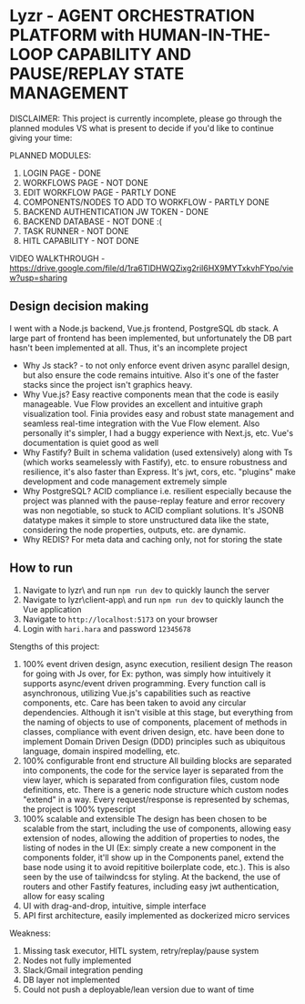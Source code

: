 # Lyzr - AGENT ORCHESTRATION PLATFORM with HUMAN-IN-THE-LOOP CAPABILITY AND PAUSE/REPLAY STATE MANAGEMENT

DISCLAIMER: This project is currently incomplete, please go through the planned modules VS what is present to decide if you'd like to continue giving your time:


PLANNED MODULES:
1. LOGIN PAGE - DONE
2. WORKFLOWS PAGE - NOT DONE
3. EDIT WORKFLOW PAGE - PARTLY DONE
4. COMPONENTS/NODES TO ADD TO WORKFLOW - PARTLY DONE
5. BACKEND AUTHENTICATION JW TOKEN - DONE
6. BACKEND DATABASE - NOT DONE :(
7. TASK RUNNER - NOT DONE
8. HITL CAPABILITY - NOT DONE

VIDEO WALKTHROUGH - https://drive.google.com/file/d/1ra6TlDHWQZixg2ril6HX9MYTxkvhFYpo/view?usp=sharing


## Design decision making

I went with a Node.js backend, Vue.js frontend, PostgreSQL db stack. A large part of frontend has been implemented, but unfortunately the DB part hasn't been implemented at all. Thus, it's an incomplete project

- Why Js stack? - to not only enforce event driven async parallel design, but also ensure the code remains intuitive. Also it's one of the faster stacks since the project isn't graphics heavy.
- Why Vue.js? Easy reactive components mean that the code is easily manageable. Vue Flow provides an excellent and intuitive graph visualization tool. Finia provides easy and robust state management and seamless real-time integration with the Vue Flow element. Also personally it's simpler, I had a buggy experience with Next.js, etc. Vue's documentation is quiet good as well
- Why Fastify? Built in schema validation (used extensively) along with Ts (which works seamelessly with Fastify), etc. to ensure robustness and resilience, it's also faster than Express. It's jwt, cors, etc. "plugins" make development and code management extremely simple
- Why PostgreSQL? ACID compliance i.e. resilient especially because the project was planned with the pause-replay feature and error recovery was non negotiable, so stuck to ACID compliant solutions. It's JSONB datatype makes it simple to store unstructured data like the state, considering the node properties, outputs, etc. are dynamic.
- Why REDIS? For meta data and caching only, not for storing the state


## How to run

1. Navigate to lyzr\ and run `npm run dev` to quickly launch the server
2. Navigate to lyzr\client-app\ and run `npm run dev` to quickly launch the Vue application
3. Navigate to `http://localhost:5173` on your browser
4. Login with `hari.hara` and password `12345678`

Stengths of this project:
1. 100% event driven design, async execution, resilient design
     The reason for going with Js over, for Ex: python, was simply how intuitively it supports async/event driven programming. Every function call is asynchronous, utilizing Vue.js's capabilities such as reactive components, etc. Care has been taken to avoid any circular dependencies. Although it isn't visible at this stage, but everything from the naming of objects to use of components, placement of methods in classes, compliance with event driven design, etc. have been done to implement Domain Driven Design (DDD) principles such as ubiquitous language, domain inspired modelling, etc.
2. 100% configurable front end structure
     All building blocks are separated into components, the code for the service layer is separated from the view layer, which is separated from configuration files, custom node definitions, etc. There is a generic node structure which custom nodes "extend" in a way. Every request/response is represented by schemas, the project is 100% typescript
3. 100% scalable and extensible
     The design has been chosen to be scalable from the start, including the use of components, allowing easy extension of nodes, allowing the addition of properties to nodes, the listing of nodes in the UI (Ex: simply create a new component in the components folder, it'll show up in the Components panel, extend the base node using it to avoid repititive boilerplate code, etc.). This is also seen by the use of tailwindcss for styling. At the backend, the use of routers and other Fastify features, including easy jwt authentication, allow for easy scaling
4. UI with drag-and-drop, intuitive, simple interface
5. API first architecture, easily implemented as dockerized micro services

Weakness:
1. Missing task executor, HITL system, retry/replay/pause system
2. Nodes not fully implemented
3. Slack/Gmail integration pending
4. DB layer not implemented
5. Could not push a deployable/lean version due to want of time


